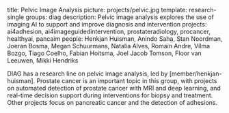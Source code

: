 title: Pelvic Image Analysis
picture: projects/pelvic.jpg
template: research-single
groups: diag
description: Pelvic image analysis explores the use of imaging AI to support and improve diagnosis and intervention
projects: ai4adhesion, ai4imageguidedintervention, prostateradiology, procancer, healthyai, pancaim
people: Henkjan Huisman, Anindo Saha, Stan Noordman, Joeran Bosma, Megan Schuurmans, Natalia Alves, Romain Andre, Vilma Bozgo, Tiago Coelho, Fabian Hoitsma, Joel Jacob Tomson, Floor van Leeuwen, Mikki Hendriks

DIAG has a research line on pelvic image analysis, led by [member/henkjan-huisman]. Prostate cancer is an important topic in this group, with projects on automated detection of prostate cancer with MRI and deep learning, and real-time decision support during interventions for biopsy and treatment. Other projects focus on pancreatic cancer and the detection of adhesions.
